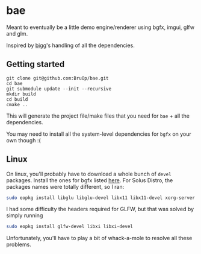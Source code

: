 # bae

Meant to eventually be a little demo engine/renderer using bgfx, imgui, glfw and glm.

Inspired by [bigg](https://github.com/JoshuaBrookover/bigg)'s handling of all the dependencies.

## Getting started

```
git clone git@github.com:BruOp/bae.git
cd bae
git submodule update --init --recursive
mkdir build
cd build
cmake ..
```

This will generate the project file/make files that you need for `bae` + all the dependencies.

You may need to install all the system-level dependencies for `bgfx` on your own though :(

## Linux

On linux, you'll probably have to download a whole bunch of `devel` packages. Install the ones for bgfx listed [here](https://bkaradzic.github.io/bgfx/build.html). For Solus Distro, the packages names were totally different, so I ran:

```zsh
sudo eopkg install libglu libglu-devel libx11 libx11-devel xorg-server xorg-server-devel
```

I had some difficulty the headers required for GLFW, but that was solved by simply running

```zsh
sudo eopkg install glfw-devel libxi libxi-devel
```

Unfortunately, you'll have to play a bit of whack-a-mole to resolve all these problems.
